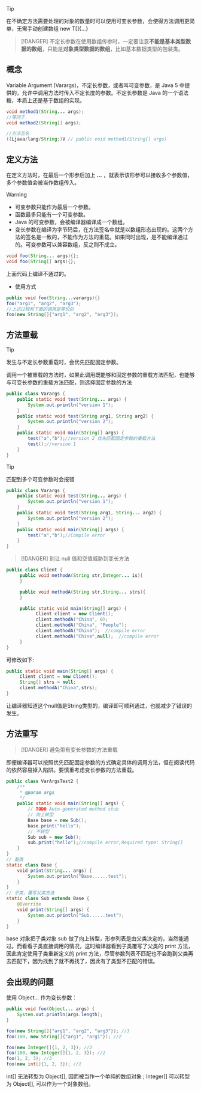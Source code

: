 
> [!TIP]
> 在不确定方法需要处理的对象的数量时可以使用可变长参数，会使得方法调用更简单，无需手动创建数组 new T[]{…}


> [!DANGER]
> 不定长参数在使用数组传参时，一定要注意**不能是基本类型数据的数组**，只能是**对象类型数据的数组**，比如基本数据类型的包装类。

## 概念
Variable Argument (Varargs)，不定长参数，或者叫可变参数，是 Java 5 中提供的，允许中调用方法时传入不定长度的参数。不定长参数是 Java 的一个语法糖，本质上还是基于数组的实现。

```java
void method1(String... args);
//等同于
void method2(String[] args);
```

```java
//方法签名 
([Ljava/lang/String;)V // public void method1(String[] args)
```

## 定义方法

在定义方法时，在最后一个形参后加上 **...** ，就表示该形参可以接收多个参数值，多个参数值会被当作数组传入。

> [!WARNING]
> - 可变参数只能作为最后一个参数。
> - 函数最多只能有一个可变参数。
> - Java 的可变参数，会被编译器编译成一个数组。
> - 变长参数在编译为字节码后，在方法签名中就是以数组形态出现的。这两个方法的签名是一致的，不能作为方法的重载。如果同时出现，是不能编译通过的。可变参数可以兼容数组，反之则不成立。

```java
void foo(String... args){};
void foo(String[] args){};
```
上面代码上编译不通过的。

- 使用方式

```java
public void foo(String...varargs){}
foo("arg1", "arg2", "arg3");
//上述过程和下面的调用是等价的
foo(new String[]{"arg1", "arg2", "arg3"});
```

## 方法重载

> [!TIP]
> 发生与不定长参数重载时，会优先匹配固定参数。

调用一个被重载的方法时，如果此调用既能够和固定参数的重载方法匹配，也能够与可变长参数的重载方法匹配，则选择固定参数的方法

```java
public class Varargs {
    public static void test(String... args) {
        System.out.println("version 1");
    }
    public static void test(String arg1, String arg2) {
        System.out.println("version 2");
    }
    public static void main(String[] args) {
        test("a","b");//version 2 优先匹配固定参数的重载方法
        test();//version 1
    }
}
```

> [!TIP]
> 匹配到多个可变参数时会报错

```java
public class Varargs {
    public static void test(String... args) {
        System.out.println("version 1");
    }
    public static void test(String arg1, String... arg2) {
        System.out.println("version 2");
    }
    public static void main(String[] args) {
        test("a","b");//Compile error
    }
}
```

> [!DANGER]
> 别让 null 值和空值威胁到变长方法

```java
public class Client {  
     public void methodA(String str,Integer... is){       
     }  

     public void methodA(String str,String... strs){          
     }  

     public static void main(String[] args) {  
           Client client = new Client();  
           client.methodA("China", 0);  
           client.methodA("China", "People");  
           client.methodA("China");  //compile error
           client.methodA("China",null);  //compile error
     }  
}
```
可修改如下:

```java
public static void main(String[] args) {  
     Client client = new Client();  
     String[] strs = null;  
     client.methodA("China",strs);  
}
```

让编译器知道这个null值是String类型的，编译即可顺利通过，也就减少了错误的发生。

## 方法重写

> [!DANGER]
> 避免带有变长参数的方法重载

即便编译器可以按照优先匹配固定参数的方式确定具体的调用方法，但在阅读代码的依然容易掉入陷阱。要慎重考虑变长参数的方法重载。

```java
public class VarArgsTest2 {
    /**
     * @param args
     */
    public static void main(String[] args) {
        // TODO Auto-generated method stub
        // 向上转型
        Base base = new Sub();
        base.print("hello");
        // 不转型
        Sub sub = new Sub();
        sub.print("hello");//compile error,Required type: String[]
    }
}
// 基类
static class Base {
    void print(String... args) {
        System.out.println("Base......test");
    }
}
// 子类，覆写父类方法
static class Sub extends Base {
    @Override
    void print(String[] args) {
        System.out.println("Sub......test");
    }
}
```

base 对象把子类对象 sub 做了向上转型，形参列表是由父类决定的，当然能通过。而看看子类直接调用的情况，这时编译器看到子类覆写了父类的 print 方法，
因此肯定使用子类重新定义的 print 方法，尽管参数列表不匹配也不会跑到父类再去匹配下，因为找到了就不再找了，因此有了类型不匹配的错误。

## 会出现的问题

使用 Object… 作为变长参数：

```java
public void foo(Object... args) {
    System.out.println(args.length);
}

foo(new String[]{"arg1", "arg2", "arg3"}); //3
foo(100, new String[]{"arg1", "arg1"}); //2

foo(new Integer[]{1, 2, 3}); //3
foo(100, new Integer[]{1, 2, 3}); //2
foo(1, 2, 3); //3
foo(new int[]{1, 2, 3}); //1
```

int[] 无法转型为 Object[], 因而被当作一个单纯的数组对象 ; Integer[] 可以转型为 Object[], 可以作为一个对象数组。



